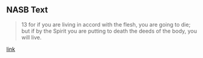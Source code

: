 ## NASB Text

> 13 for if you are living in accord with the flesh, you are going to die; but if by the Spirit you are putting to death the deeds of the body, you will live.

[link](https://www.biblegateway.com/passage/?search=romans+8.13&version=NASB)
